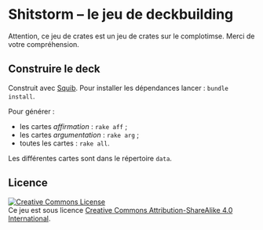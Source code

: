 # Shitstorm – le jeu de deckbuilding

Attention, ce jeu de crates est un jeu de crates sur le complotimse. Merci de votre compréhension.

## Construire le deck

Construit avec [Squib](http://squib.rocks/).
Pour installer les dépendances lancer : `bundle install`.

Pour générer :

 - les cartes _affirmation_ : `rake aff` ;
 - les cartes _argumentation_ : `rake arg` ;
 - toutes les cartes : `rake all`.

Les différentes cartes sont dans le répertoire `data`.

## Licence

<a rel="license" href="http://creativecommons.org/licenses/by-sa/4.0/"><img alt="Creative Commons License" style="border-width:0" src="https://i.creativecommons.org/l/by-sa/4.0/88x31.png" /></a><br />Ce jeu est sous licence <a rel="license" href="http://creativecommons.org/licenses/by-sa/4.0/">Creative Commons Attribution-ShareAlike 4.0 International</a>.
